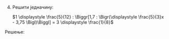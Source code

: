 4. Решити једначину:

   $1 \displaystyle \frac{5}{12} : \Biggr[1,7 : \Bigr(\displaystyle \frac{5}{3}x - 3,75 \Bigl)\Biggl] = 3 \displaystyle \frac{1}{8}$

 Решење:

